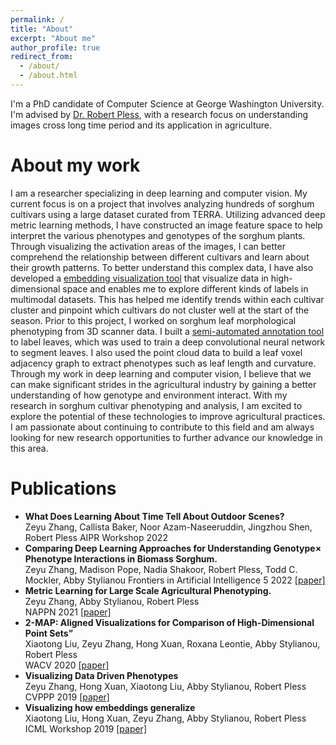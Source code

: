 ```yaml
---
permalink: /
title: "About"
excerpt: "About me"
author_profile: true
redirect_from: 
  - /about/
  - /about.html
---
```


I'm a PhD candidate of Computer Science at George Washington University. I'm advised by [Dr. Robert Pless](https://www2.seas.gwu.edu/~pless/), with a research focus on understanding images cross long time period and its application in agriculture.  

About my work
======
I am a researcher specializing in deep learning and computer vision. My current focus is on a project that involves analyzing hundreds of sorghum cultivars using a large dataset curated from TERRA.
Utilizing advanced deep metric learning methods, I have constructed an image feature space to help interpret the various phenotypes and genotypes of the sorghum plants. Through visualizing the activation areas of the images, I can better comprehend the relationship between different cultivars and learn about their growth patterns.
To better understand this complex data, I have also developed a [embedding visualization tool](https://github.com/zhzyx/embedding-visualization) that visualize data in high-dimensional space and enables me to explore different kinds of labels in multimodal datasets. This has helped me identify trends within each cultivar cluster and pinpoint which cultivars do not cluster well at the start of the season.
Prior to this project, I worked on sorghum leaf morphological phenotyping from 3D scanner data. I built a [semi-automated annotation tool](https://github.com/zhzyx/sorghum-annotator) to label leaves, which was used to train a deep convolutional neural network to segment leaves. I also used the point cloud data to build a leaf voxel adjacency graph to extract phenotypes such as leaf length and curvature.
Through my work in deep learning and computer vision, I believe that we can make significant strides in the agricultural industry by gaining a better understanding of how genotype and environment interact. With my research in sorghum cultivar phenotyping and analysis, I am excited to explore the potential of these technologies to improve agricultural practices. I am passionate about continuing to contribute to this field and am always looking for new research opportunities to further advance our knowledge in this area.


Publications
======
- **What Does Learning About Time Tell About Outdoor Scenes?**   
Zeyu Zhang, Callista Baker, Noor Azam-Naseeruddin, Jingzhou Shen, Robert Pless
AIPR Workshop 2022 
- **Comparing Deep Learning Approaches for Understanding Genotype× Phenotype Interactions in Biomass Sorghum.**   
Zeyu Zhang, Madison Pope, Nadia Shakoor, Robert Pless, Todd C. Mockler, Abby Stylianou
Frontiers in Artificial Intelligence 5 2022 [[paper]](https://www.ncbi.nlm.nih.gov/pmc/articles/PMC9289439/pdf/frai-05-872858.pdf)
- **Metric Learning for Large Scale Agricultural Phenotyping.**   
Zeyu Zhang, Abby Stylianou, Robert Pless   
NAPPN 2021 [[paper]](https://www.essoar.org/doi/10.1002/essoar.10508292.1)
- **2-MAP: Aligned Visualizations for Comparison of High-Dimensional Point Sets”**   
Xiaotong Liu, Zeyu Zhang, Hong Xuan, Roxana Leontie, Abby Stylianou, Robert Pless   
WACV 2020 [[paper]](https://openaccess.thecvf.com/content_WACV_2020/papers/Liu_2-MAP_Aligned_Visualizations_for_Comparison_of_High-Dimensional_Point_Sets_WACV_2020_paper.pdf)
- **Visualizing Data Driven Phenotypes**   
Zeyu Zhang, Hong Xuan, Xiaotong Liu, Abby Stylianou, Robert Pless   
CVPPP 2019 [[paper]](https://www.plant-phenotyping.org/lw_resource/datapool/systemfiles/elements/files/c7538f5c-7552-11e9-b1c5-dead53a91d31/current/document/ZhangCVPPP2019.pdf)
- **Visualizing how embeddings generalize**   
Xiaotong Liu, Hong Xuan, Zeyu Zhang, Abby Stylianou, Robert Pless   
ICML Workshop 2019 [[paper]](https://arxiv.org/pdf/1909.07464.pdf)

